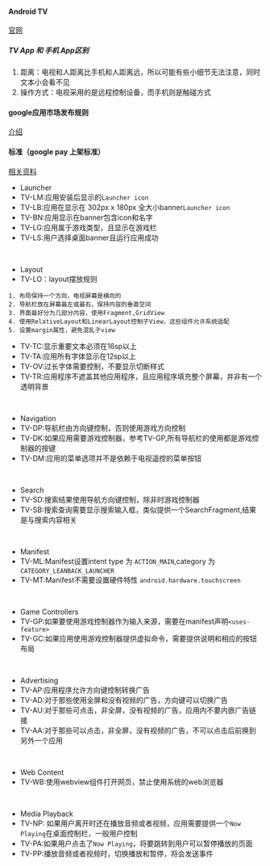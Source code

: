 #### Android TV
[官网](https://developer.android.com/tv/index.html)

##### TV App 和 手机 App区别
1. 距离：电视和人距离比手机和人距离远，所以可能有些小细节无法注意，同时文本小会看不见
2. 操作方式：电视采用的是远程控制设备，而手机则是触碰方式

#### google应用市场发布规则
[介绍](https://developer.android.com/distribute/googleplay/tv.html)


#### 标准（google pay 上架标准）
[相关资料](https://developer.android.com/distribute/essentials/quality/tv.html#ux)
- Launcher
 - TV-LM:应用安装后显示的`Launcher icon`
 - TV-LB:应用在显示在 302px x 180px 全大小banner`Launcher icon`
 - TV-BN:应用显示在banner包含icon和名字
 - TV-LG:应用属于游戏类型，且显示在游戏栏
 - TV-LS:用户选择桌面banner且运行应用成功   
 <br/>

- Layout
 - TV-LO：layout摆放规则

 ```
 1. 布局保持一个方向，电视屏幕是横向的
 2. 导航栏放在屏幕最左或最右，保持内容的垂直空间
 3. 界面最好分为几部分内容，使用Fragment,GridView
 4. 使用RelativeLayout和LinearLayout控制子View，这些组件允许系统适配
 5. 设置margin属性，避免混乱子view
 ```  
 - TV-TC:显示重要文本必须在16sp以上
 - TV-TA:应用所有字体显示在12sp以上
 - TV-OV:过长字体需要控制，不要显示切断样式
 - TV-TR:应用程序不遮盖其他应用程序，且应用程序填充整个屏幕，并非有一个透明背景  
 <br/>

- Navigation
 - TV-DP:导航栏由方向键控制，否则使用游戏方向控制
 - TV-DK:如果应用需要游戏控制器，参考TV-GP,所有导航栏的使用都是游戏控制器的按键
 - TV-DM:应用的菜单选项并不是依赖于电视遥控的菜单按钮   
 <br/>

- Search
 - TV-SD:搜索结果使用导航方向键控制，除非时游戏控制器
 - TV-SB:搜索查询需要显示搜索输入框，类似提供一个SearchFragment,结果是与搜索内容相关   
 <br/>

- Manifest
 - TV-ML:Manifest设置intent type 为 `ACTION_MAIN`,category 为 `CATEGORY_LEANBACK_LAUNCHER`
 - TV-MT:Manifest不需要设置硬件特性 `android.hardware.touchscreen`   
<br/>

- Game Controllers
 - TV-GP:如果要使用游戏控制器作为输入来源，需要在manifest声明`<uses-feature>`
 - TV-GC:如果应用使用游戏控制器提供虚拟命令，需要提供说明和相应的按钮布局   
 <br/>

- Advertising
 - TV-AP:应用程序允许方向键控制转换广告
 - TV-AD:对于那些使用全屏和没有视频的广告，方向键可以切换广告
 - TV-AU:对于那些可点击，非全屏，没有视频的广告，应用内不要内嵌广告链接
 - TV-AA:对于那些可以点击，非全屏，没有视频的广告，不可以点击后前换到另外一个应用   
<br/>

- Web Content
 - TV-WB:使用webview组件打开网页，禁止使用系统的web浏览器   
<br/>

- Media Playback
 - TV-NP: 如果用户离开时还在播放音频或者视频，应用需要提供一个`Now Playing`在桌面控制栏，一般用户控制
 - TV-PA:如果用户点击了`Now Playing`，将要跳转到用户可以暂停播放的页面
 - TV-PP:播放音频或者视频时，切换播放和暂停，将会发送事件
